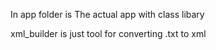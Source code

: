 In app folder is The actual app with class libary

xml_builder is just tool for converting .txt to xml
